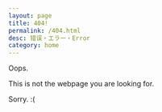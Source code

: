 ```yaml
---
layout: page
title: 404!
permalink: /404.html
desc: 错误・エラー・Error
category: home
---
```


Oops.

This is not the webpage you are looking for.

Sorry. :(
